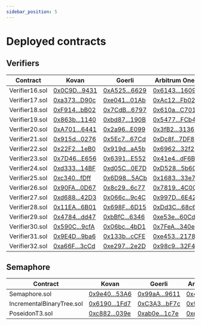 ```yaml
---
sidebar_position: 5
---
```


# Deployed contracts

## Verifiers

| Contract       | Kovan                                                                                          | Goerli                                                                                          | Arbitrum One                                                                            |
| -------------- | ---------------------------------------------------------------------------------------------- | ----------------------------------------------------------------------------------------------- | --------------------------------------------------------------------------------------- |
| Verifier16.sol | [0x0C9D...9431](https://kovan.etherscan.io/address/0x0C9DF9a417871b531684302f4062180E6A479431) | [0xA525...6629](https://goerli.etherscan.io/address/0xA5253ba39381Aa99c4C2C5A4D5C2deC036d06629) | [0x6143...1609](https://arbiscan.io/address/0x6143ECd9Fd1A00EDe1046d456f8aab53a7D71609) |
| Verifier17.sol | [0xa373...D90c](https://kovan.etherscan.io/address/0xa3739cFc24dd66deF7674393B0c7EcD3fe1DD90c) | [0xe041...01Ab](https://goerli.etherscan.io/address/0xe0418A5f8fBF051D6cbc41Ff29855Dd2a02201Ab) | [0xAc12...Fb02](https://arbiscan.io/address/0xAc12fFFE354D6446eb50dd33E683B78FED73Fb02) |
| Verifier18.sol | [0xF914...bB02](https://kovan.etherscan.io/address/0xF9149c3AA6711c0f579b0cFB505D09A1226BbB02) | [0x7CdB...6797](https://goerli.etherscan.io/address/0x7CdB3336d7d7c55Bce0FB1508594C54521656797) | [0x610a...C701](https://arbiscan.io/address/0x610aeF0F2da3CD1C8bDefe4BDB434Ee146E0C701) |
| Verifier19.sol | [0x863b...1140](https://kovan.etherscan.io/address/0x863bB7875429B9774C4c771567778E2dc4991140) | [0xbd87...190B](https://goerli.etherscan.io/address/0xbd870921d8A5398a3314C950d1fc63b8C3AB190B) | [0x5477...FCb4](https://arbiscan.io/address/0x5477725177035bbC9d70443eb921D29749D6FCb4) |
| Verifier20.sol | [0xA701...6441](https://kovan.etherscan.io/address/0xA701c1c97C1d42593D2b567f08c1859BBA7D6441) | [0x2a96...E099](https://goerli.etherscan.io/address/0x2a96c5696F85e3d2aa918496806B5c5a4D93E099) | [0x3fB2...3136](https://arbiscan.io/address/0x3fB2C0988a37b76e760c44e6516aF720935f3136) |
| Verifier21.sol | [0x915d...0276](https://kovan.etherscan.io/address/0x915d0A168894053362E64dCf04A731E2b4eE0276) | [0x5Ec7...67Cd](https://goerli.etherscan.io/address/0x5Ec7d851a52A2a25CEc528F42a7ACA8EcF4667Cd) | [0xDc8f...7DF8](https://arbiscan.io/address/0xDc8f6B8A42836d4566256f4c6C53131DFD127DF8) |
| Verifier22.sol | [0x22F2...1eB0](https://kovan.etherscan.io/address/0x22F2369A0d50fEb07F810d2B5411D2c58D371eB0) | [0x919d...aA5b](https://goerli.etherscan.io/address/0x919d3d9c05FA7411e334deA5a763354fC7B6aA5b) | [0x6962...32f2](https://arbiscan.io/address/0x6962b5e706be5278eeCb01c286b50A48484632f2) |
| Verifier23.sol | [0x7D46...E656](https://kovan.etherscan.io/address/0x7D46E0612861Ff15FDF4fC16eF4BE0f37796E656) | [0x6391...E552](https://goerli.etherscan.io/address/0x63917b00a6dA7865bEfdd107AfC83CC2e6BDE552) | [0x41e4...dF6B](https://arbiscan.io/address/0x41e4796Bd89B4BF04013b559c93fC32E9a2BdF6B) |
| Verifier24.sol | [0xd333...14BF](https://kovan.etherscan.io/address/0xd3339E5Ff07bC961f3F7B641F5D3Bf690C2D14BF) | [0xd05C...0E7D](https://goerli.etherscan.io/address/0xd05CAd7d940114c1419098EE3cEA0776ab510E7D) | [0xD528...5b60](https://arbiscan.io/address/0xD528B1D1408ab3583af4694F92b0aFEbE33d5b60) |
| Verifier25.sol | [0xc340...fDff](https://kovan.etherscan.io/address/0xc340cc18f682E4320217e8198d2e65B1C70BfDff) | [0x6D98...5ACb](https://goerli.etherscan.io/address/0x6D9862e6140D94E932d94c8BcE74a0BDD0ea5ACb) | [0x1683...33e7](https://arbiscan.io/address/0x1683a27EF9c10c5286dB56412E1272cD0Ca733e7) |
| Verifier26.sol | [0x90FA...0D67](https://kovan.etherscan.io/address/0x90FA0d9Ec6EFe94410bF06efeaa4Ec0F1dba0D67) | [0x8c29...6c77](https://goerli.etherscan.io/address/0x8c29e0b77e32f704F03eeCE01c041192A5EB6c77) | [0x7819...4C00](https://arbiscan.io/address/0x78194bB665d1E33b97eE45B1A755c15717E94C00) |
| Verifier27.sol | [0xd688...42D3](https://kovan.etherscan.io/address/0xd688189016277e1a6aE5228ef6894C14585A42D3) | [0x066c...9c4C](https://goerli.etherscan.io/address/0x066cC22f8CA2A8D90D7Ff77D8a10A27e629c9c4C) | [0x997D...6E42](https://arbiscan.io/address/0x997Dac00E6701Ef7F3518280E5a9922801126E42) |
| Verifier28.sol | [0x11EA...6B01](https://kovan.etherscan.io/address/0x11EA2F1Bf24d46da9bb88B13e7d2Cb9FaCDb6B01) | [0x698F...6D15](https://goerli.etherscan.io/address/0x698F9507f504E2BD238be7da56E8D9fee60C6D15) | [0xDd3C...68c6](https://arbiscan.io/address/0xDd3C7f4cBA2467aE41c0F614A3c3E24bC80268c6) |
| Verifier29.sol | [0x4784...dd47](https://kovan.etherscan.io/address/0x4784656EbE7AcF393154487A575b11e1c0E0dd47) | [0xbBfC...6346](https://goerli.etherscan.io/address/0xbBfC2E201C3c3c6F50063c3Edb4746c6Fcb36346) | [0xe53e...60Cd](https://arbiscan.io/address/0xe53eF12093933D5df5691EAbA3821bD1c1EB60Cd) |
| Verifier30.sol | [0x590C...9cfA](https://kovan.etherscan.io/address/0x590CB053A5F429719E6858CeeC56e6bedD4e9cfA) | [0x06bc...4bD1](https://goerli.etherscan.io/address/0x06bcD633988c1CE7Bd134DbE2C12119b6f3E4bD1) | [0x7FeA...340e](https://arbiscan.io/address/0x7FeA07c536ABBB0E7FB3c833376EE4EaDc21340e) |
| Verifier31.sol | [0x9E4D...9ba6](https://kovan.etherscan.io/address/0x9E4D3a0B22B13d142711d7Eb69786f91c51E9ba6) | [0x133b...cCFE](https://goerli.etherscan.io/address/0x133b69Ce47BF20C49368354914DF47519Ca6cCFE) | [0xe453...2178](https://arbiscan.io/address/0xe4539a592df18936202480FBe77E47DE012F2178) |
| Verifier32.sol | [0xa66F...3cCd](https://kovan.etherscan.io/address/0xa66F7B0Ce8662C1BfD7Ea97B7Dd8F4A7436A3cCd) | [0xe297...2e2D](https://goerli.etherscan.io/address/0xe2978F79cb4AF62e5C990EE5c7E12fb22ee22e2D) | [0x98c9...32F4](https://arbiscan.io/address/0x98c90845A7870e215cBd7265DDC653E6c07032F4) |

## Semaphore

| Contract                  | Kovan                                                                                          | Goerli                                                                                          | Arbitrum One                                                                            |
| ------------------------- | ---------------------------------------------------------------------------------------------- | ----------------------------------------------------------------------------------------------- | --------------------------------------------------------------------------------------- |
| Semaphore.sol             | [0x9e40...53A6](https://kovan.etherscan.io/address/0x9e4080e133384d2D09b593C003DCaF3c5a0C53A6) | [0x99aA...9611](https://goerli.etherscan.io/address/0x99aAb52e60f40AAC0BFE53e003De847bBDbC9611) | [0x4928...6707](https://arbiscan.io/address/0x49281E30F17A30808a6ce538f979d539747e6707) |
| IncrementalBinaryTree.sol | [0x6190...1Fd7](https://kovan.etherscan.io/address/0x61904141f4aaD8c8138841752727B5185a3B1Fd7) | [0xC3A3...bF7c](https://goerli.etherscan.io/address/0xC3A32b932ab88918764fCC2684ab29E88B59bF7c) | [0x9fCe...C1A9](https://arbiscan.io/address/0x9fCea5E9aF68D5B0c55A1003b49284d70BffC1A9) |
| PoseidonT3.sol            | [0xc882...039e](https://kovan.etherscan.io/address/0xc882e43d013abbf9fb035b52e0d34252c724039e) | [0xab0e...1c7e](https://goerli.etherscan.io/address/0xab0ec8ae01b91c8c2aa580376da4a848842d1c7e) | [0xe0c8...61d0](https://arbiscan.io/address/0xe0c8d1e53D9Bfc9071F6564755FCFf6cC0dB61d0) |
